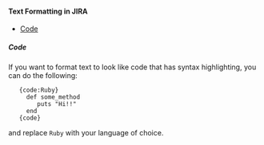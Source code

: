 #### Text Formatting in JIRA
- [Code](#Code)

##### Code 

If you want to format text to look like code that has syntax highlighting, you can do the following:

```
   {code:Ruby}
     def some_method
        puts "Hi!!"
     end
   {code}
 ```
 
 and replace `Ruby` with your language of choice. 
